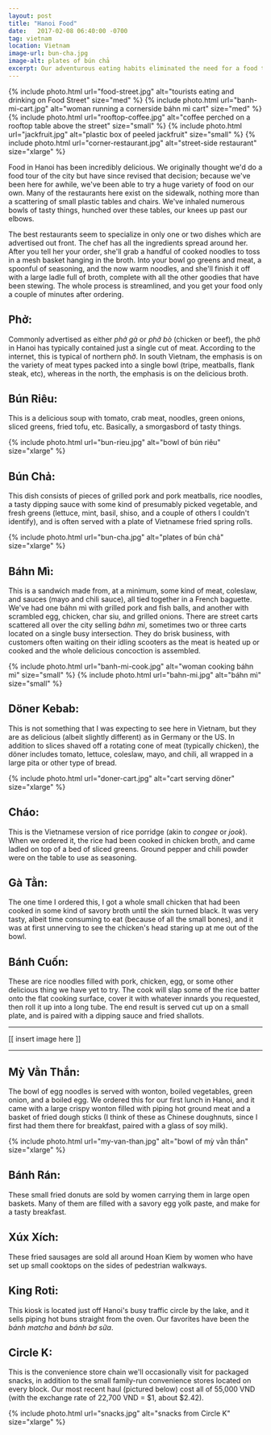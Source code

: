 ```yaml
---
layout: post
title: "Hanoi Food"
date:   2017-02-08 06:40:00 -0700
tag: vietnam
location: Vietnam
image-url: bun-cha.jpg
image-alt: plates of bún chả
excerpt: Our adventurous eating habits eliminated the need for a food tour of Hanoi.
---
```

<div class='img-gallery'>
{% include photo.html url="food-street.jpg" alt="tourists eating and drinking on Food Street" size="med" %}
{% include photo.html url="banh-mi-cart.jpg" alt="woman running a cornerside báhn mì cart" size="med" %}
{% include photo.html url="rooftop-coffee.jpg" alt="coffee perched on a rooftop table above the street" size="small" %}
{% include photo.html url="jackfruit.jpg" alt="plastic box of peeled jackfruit" size="small" %}
{% include photo.html url="corner-restaurant.jpg" alt="street-side restaurant" size="xlarge" %}
</div>

Food in Hanoi has been incredibly delicious. We originally thought we'd do a food tour of the city but have since revised that decision; because we've been here for awhile, we've been able to try a huge variety of food on our own. Many of the restaurants here exist on the sidewalk, nothing more than a scattering of small plastic tables and chairs. We've inhaled numerous bowls of tasty things, hunched over these tables, our knees up past our elbows.

The best restaurants seem to specialize in only one or two dishes which are advertised out front. The chef has all the ingredients spread around her. After you tell her your order, she'll grab a handful of cooked noodles to toss in a mesh basket hanging in the broth. Into your bowl go greens and meat, a spoonful of seasoning, and the now warm noodles, and she'll finish it off with a large ladle full of broth, complete with all the other goodies that have been stewing. The whole process is streamlined, and you get your food only a couple of minutes after ordering.

## Phở:

Commonly advertised as either _phở gà_ or _phở bò_ (chicken or beef), the phở in Hanoi has typically contained just a single cut of meat. According to the internet, this is typical of northern phở. In south Vietnam, the emphasis is on the variety of meat types packed into a single bowl (tripe, meatballs, flank steak, etc), whereas in the north, the emphasis is on the delicious broth.

## Bún Riêu:

This is a delicious soup with tomato, crab meat, noodles, green onions, sliced greens, fried tofu, etc. Basically, a smorgasbord of tasty things.

{% include photo.html url="bun-rieu.jpg" alt="bowl of bún riêu" size="xlarge" %}

## Bún Chả:

This dish consists of pieces of grilled pork and pork meatballs, rice noodles, a tasty dipping sauce with some kind of presumably picked vegetable, and fresh greens (lettuce, mint, basil, shiso, and a couple of others I couldn't identify), and is often served with a plate of Vietnamese fried spring rolls.

{% include photo.html url="bun-cha.jpg" alt="plates of bún chả" size="xlarge" %}

## Báhn Mì:

This is a sandwich made from, at a minimum, some kind of meat, coleslaw, and sauces (mayo and chili sauce), all tied together in a French baguette. We've had one báhn mì with grilled pork and fish balls, and another with scrambled egg, chicken, char siu, and grilled onions. There are street carts scattered all over the city selling _báhn mì_, sometimes two or three carts located on a single busy intersection. They do brisk business, with customers often waiting on their idling scooters as the meat is heated up or cooked and the whole delicious concoction is assembled.

<div class='img-gallery'>
{% include photo.html url="banh-mi-cook.jpg" alt="woman cooking báhn mì" size="small" %}
{% include photo.html url="bahn-mi.jpg" alt="báhn mì" size="small" %}
</div>

## Döner Kebab:

This is not something that I was expecting to see here in Vietnam, but they are as delicious (albeit slightly different) as in Germany or the US. In addition to slices shaved off a rotating cone of meat (typically chicken), the döner includes tomato, lettuce, coleslaw, mayo, and chili, all wrapped in a large pita or other type of bread.

{% include photo.html url="doner-cart.jpg" alt="cart serving döner" size="xlarge" %}

## Cháo:

This is the Vietnamese version of rice porridge (akin to _congee_ or _jook_). When we ordered it, the rice had been cooked in chicken broth, and came ladled on top of a bed of sliced greens. Ground pepper and chili powder were on the table to use as seasoning.

## Gà Tằn:

The one time I ordered this, I got a whole small chicken that had been cooked in some kind of savory broth until the skin turned black. It was very tasty, albeit time consuming to eat (because of all the small bones), and it was at first unnerving to see the chicken's head staring up at me out of the bowl.

## Bánh Cuốn:

These are rice noodles filled with pork, chicken, egg, or some other delicious thing we have yet to try. The cook will slap some of the rice batter onto the flat cooking surface, cover it with whatever innards you requested, then roll it up into a long tube. The end result is served cut up on a small plate, and is paired with a dipping sauce and fried shallots.

---

[[ insert image here ]]

---

## Mỳ Vằn Thắn:

The bowl of egg noodles is served with wonton, boiled vegetables, green onion, and a boiled egg. We ordered this for our first lunch in Hanoi, and it came with a large crispy wonton filled with piping hot ground meat and a basket of fried dough sticks (I think of these as Chinese doughnuts, since I first had them there for breakfast, paired with a glass of soy milk).

{% include photo.html url="my-van-than.jpg" alt="bowl of mỳ vằn thắn" size="xlarge" %}

## Bánh Rán:

These small fried donuts are sold by women carrying them in large open baskets. Many of them are filled with a savory egg yolk paste, and make for a tasty breakfast.

## Xúx Xích:

These fried sausages are sold all around Hoan Kiem by women who have set up small cooktops on the sides of pedestrian walkways.

## King Roti:

This kiosk is located just off Hanoi's busy traffic circle by the lake, and it sells piping hot buns straight from the oven. Our favorites have been the _bánh matcha_ and _bánh bơ sữa_.

## Circle K:

This is the convenience store chain we'll occasionally visit for packaged snacks, in addition to the small family-run convenience stores located on every block. Our most recent haul (pictured below) cost all of 55,000 VND (with the exchange rate of 22,700 VND = $1, about $2.42).

{% include photo.html url="snacks.jpg" alt="snacks from Circle K" size="xlarge" %}
